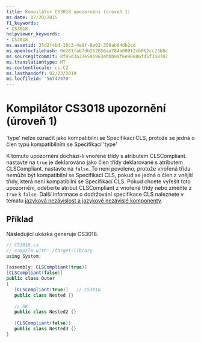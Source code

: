 ```yaml
---
title: Kompilátor CS3018 upozornění (úroveň 1)
ms.date: 07/20/2015
f1_keywords:
- CS3018
helpviewer_keywords:
- CS3018
ms.assetid: 35d2f4bd-10c3-4e9f-8e02-389ab84db2cd
ms.openlocfilehash: 0e281fa67db262656aa784a000f2c6062cc23b8c
ms.sourcegitcommit: 8f95d3a37e591963ebbb9af6e90686fd5f3b8707
ms.translationtype: MT
ms.contentlocale: cs-CZ
ms.lasthandoff: 02/23/2019
ms.locfileid: "56747470"
---
```

# <a name="compiler-warning-level-1-cs3018"></a>Kompilátor CS3018 upozornění (úroveň 1)
'type' nelze označit jako kompatibilní se Specifikací CLS, protože se jedná o člen typu kompatibilním se Specifikací 'type'  
  
 K tomuto upozornění dochází-li vnořené třídy s atributem CLSCompliant. nastavte na `true` je deklarováno jako člen třídy deklarované s atributem CLSCompliant. nastavte na `false`. To není povoleno, protože vnořená třída nemůže být kompatibilní se Specifikací CLS, pokud se jedná o člen z vnější třídy, která není kompatibilní se Specifikací CLS. Pokud chcete vyřešit toto upozornění, odeberte atribut CLSCompliant z vnořené třídy nebo změňte z `true` k `false`. Další informace o dodržování specifikace CLS naleznete v tématu [jazyková nezávislost a jazykově nezávislé komponenty](../../standard/language-independence.md).
  
## <a name="example"></a>Příklad  
 Následující ukázka generuje CS3018.  
  
```csharp  
// CS3018.cs  
// compile with: /target:library  
using System;  
  
[assembly: CLSCompliant(true)]  
[CLSCompliant(false)]  
public class Outer  
{  
   [CLSCompliant(true)]   // CS3018  
   public class Nested {}  
  
   // OK  
   public class Nested2 {}  
  
   [CLSCompliant(false)]  
   public class Nested3 {}  
}  
```

